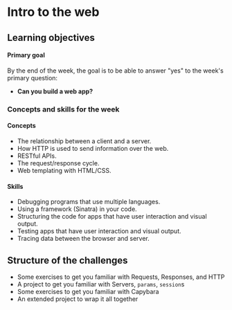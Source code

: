 # Intro to the web

## Learning objectives

#### Primary goal

By the end of the week, the goal is to be able to answer "yes" to the week's primary question:

- **Can you build a web app?**

### Concepts and skills for the week

#### Concepts

- The relationship between a client and a server.
- How HTTP is used to send information over the web.
- RESTful APIs.
- The request/response cycle.
- Web templating with HTML/CSS.

#### Skills

- Debugging programs that use multiple languages.
- Using a framework (Sinatra) in your code.
- Structuring the code for apps that have user interaction and visual output.
- Testing apps that have user interaction and visual output.
- Tracing data between the browser and server.

## Structure of the challenges

- Some exercises to get you familiar with Requests, Responses, and HTTP
- A project to get you familiar with Servers, `params`, `session`s
- Some exercises to get you familiar with Capybara
- An extended project to wrap it all together
